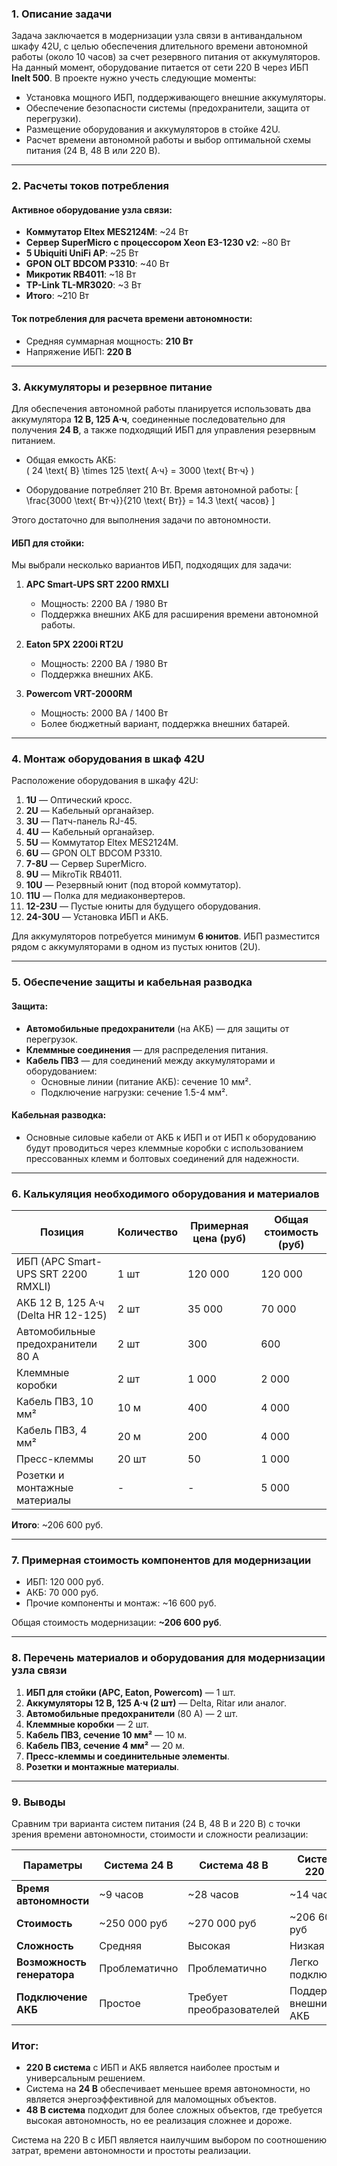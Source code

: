 ### 1. Описание задачи

Задача заключается в модернизации узла связи в антивандальном шкафу 42U, с целью обеспечения длительного времени автономной работы (около 10 часов) за счет резервного питания от аккумуляторов. На данный момент, оборудование питается от сети 220 В через ИБП **Inelt 500**. В проекте нужно учесть следующие моменты:
- Установка мощного ИБП, поддерживающего внешние аккумуляторы.
- Обеспечение безопасности системы (предохранители, защита от перегрузки).
- Размещение оборудования и аккумуляторов в стойке 42U.
- Расчет времени автономной работы и выбор оптимальной схемы питания (24 В, 48 В или 220 В).

---

### 2. Расчеты токов потребления

#### Активное оборудование узла связи:
- **Коммутатор Eltex MES2124M**: ~24 Вт
- **Сервер SuperMicro с процессором Xeon E3-1230 v2**: ~80 Вт
- **5 Ubiquiti UniFi AP**: ~25 Вт
- **GPON OLT BDCOM P3310**: ~40 Вт
- **Микротик RB4011**: ~18 Вт
- **TP-Link TL-MR3020**: ~3 Вт
- **Итого**: ~210 Вт

#### Ток потребления для расчета времени автономности:
- Средняя суммарная мощность: **210 Вт**
- Напряжение ИБП: **220 В**

---

### 3. Аккумуляторы и резервное питание

Для обеспечения автономной работы планируется использовать два аккумулятора **12 В, 125 А·ч**, соединенные последовательно для получения **24 В**, а также подходящий ИБП для управления резервным питанием.

- Общая емкость АКБ:  
  \( 24 \text{ В} \times 125 \text{ А·ч} = 3000 \text{ Вт·ч} \)
  
- Оборудование потребляет 210 Вт. Время автономной работы:
  \[
  \frac{3000 \text{ Вт·ч}}{210 \text{ Вт}} = 14.3 \text{ часов}
  \]
  
Этого достаточно для выполнения задачи по автономности.

#### ИБП для стойки:

Мы выбрали несколько вариантов ИБП, подходящих для задачи:

1. **APC Smart-UPS SRT 2200 RMXLI**  
   - Мощность: 2200 ВА / 1980 Вт
   - Поддержка внешних АКБ для расширения времени автономной работы.

2. **Eaton 5PX 2200i RT2U**  
   - Мощность: 2200 ВА / 1980 Вт
   - Поддержка внешних АКБ.

3. **Powercom VRT-2000RM**  
   - Мощность: 2000 ВА / 1400 Вт  
   - Более бюджетный вариант, поддержка внешних батарей.

---

### 4. Монтаж оборудования в шкаф 42U

Расположение оборудования в шкафу 42U:
1. **1U** — Оптический кросс.
2. **2U** — Кабельный органайзер.
3. **3U** — Патч-панель RJ-45.
4. **4U** — Кабельный органайзер.
5. **5U** — Коммутатор Eltex MES2124M.
6. **6U** — GPON OLT BDCOM P3310.
7. **7-8U** — Сервер SuperMicro.
8. **9U** — MikroTik RB4011.
9. **10U** — Резервный юнит (под второй коммутатор).
10. **11U** — Полка для медиаконвертеров.
11. **12-23U** — Пустые юниты для будущего оборудования.
12. **24-30U** — Установка ИБП и АКБ.

Для аккумуляторов потребуется минимум **6 юнитов**. ИБП разместится рядом с аккумуляторами в одном из пустых юнитов (2U).

---

### 5. Обеспечение защиты и кабельная разводка

#### Защита:
- **Автомобильные предохранители** (на АКБ) — для защиты от перегрузок.
- **Клеммные соединения** — для распределения питания.
- **Кабель ПВ3** — для соединений между аккумуляторами и оборудованием:
  - Основные линии (питание АКБ): сечение 10 мм².
  - Подключение нагрузки: сечение 1.5-4 мм².

#### Кабельная разводка:
- Основные силовые кабели от АКБ к ИБП и от ИБП к оборудованию будут проводиться через клеммные коробки с использованием прессованных клемм и болтовых соединений для надежности.

---

### 6. Калькуляция необходимого оборудования и материалов

| Позиция                           | Количество | Примерная цена (руб) | Общая стоимость (руб) |
|------------------------------------|------------|----------------------|-----------------------|
| ИБП (APC Smart-UPS SRT 2200 RMXLI) | 1 шт       | 120 000              | 120 000               |
| АКБ 12 В, 125 А·ч (Delta HR 12-125)| 2 шт       | 35 000               | 70 000                |
| Автомобильные предохранители 80 А  | 2 шт       | 300                  | 600                   |
| Клеммные коробки                   | 2 шт       | 1 000                | 2 000                 |
| Кабель ПВ3, 10 мм²                 | 10 м       | 400                  | 4 000                 |
| Кабель ПВ3, 4 мм²                  | 20 м       | 200                  | 4 000                 |
| Пресс-клеммы                       | 20 шт      | 50                   | 1 000                 |
| Розетки и монтажные материалы      | -          | -                    | 5 000                 |

**Итого**: ~206 600 руб.

---

### 7. Примерная стоимость компонентов для модернизации

- ИБП: 120 000 руб.
- АКБ: 70 000 руб.
- Прочие компоненты и монтаж: ~16 600 руб.

Общая стоимость модернизации: **~206 600 руб**.

---

### 8. Перечень материалов и оборудования для модернизации узла связи

1. **ИБП для стойки (APC, Eaton, Powercom)** — 1 шт.
2. **Аккумуляторы 12 В, 125 А·ч (2 шт)** — Delta, Ritar или аналог.
3. **Автомобильные предохранители** (80 А) — 2 шт.
4. **Клеммные коробки** — 2 шт.
5. **Кабель ПВ3, сечение 10 мм²** — 10 м.
6. **Кабель ПВ3, сечение 4 мм²** — 20 м.
7. **Пресс-клеммы и соединительные элементы**.
8. **Розетки и монтажные материалы**.

---

### 9. Выводы

Сравним три варианта систем питания (24 В, 48 В и 220 В) с точки зрения времени автономности, стоимости и сложности реализации:

| Параметры             | Система 24 В       | Система 48 В       | Система 220 В        |
|-----------------------|--------------------|--------------------|----------------------|
| **Время автономности** | ~9 часов           | ~28 часов          | ~14 часов            |
| **Стоимость**          | ~250 000 руб       | ~270 000 руб       | ~206 600 руб         |
| **Сложность**          | Средняя            | Высокая            | Низкая               |
| **Возможность генератора** | Проблематично      | Проблематично      | Легко подключить     |
| **Подключение АКБ**    | Простое            | Требует преобразователей | Поддержка внешних АКБ |

### Итог:
- **220 В система** с ИБП и АКБ является наиболее простым и универсальным решением.
- Система на **24 В** обеспечивает меньшее время автономности, но является энергоэффективной для маломощных объектов.
- **48 В система** подходит для более сложных объектов, где требуется высокая автономность, но ее реализация сложнее и дороже.

Система на 220 В с ИБП является наилучшим выбором по соотношению затрат, времени автономности и простоты реализации.